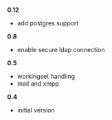 **0.12**
- add postgres support

**0.8**
- enable secure ldap connection

**0.5**
- workingset handling
- mail and xmpp 

**0.4**
- initial version
